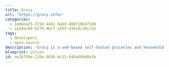 ```yaml
---
title: Grocy
url: 'https://grocy.info/'
categories:
  - 1e06ea25-373d-440c-9abd-408710b475d0
  - a1a4ac88-627d-4bc7-a5b5-d3dcdc10cc43
tags:
  - developers
  - open-source
description: 'Grocy is a web-based self-hosted groceries and household management solution for your home.  Scan barcodes, track your purchases, automate and optimize your shopping list, waste less by keeping track of what''s expiring next, plan meals, and more.  '
blueprint: action
id: ee2b750e-110a-4636-bc13-848a499d0e3b
---
```


